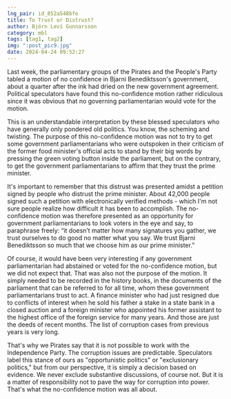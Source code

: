 ```yaml
---
lng_pair: id_852a548bfe
title: To Trust or Distrust?
author: Björn Leví Gunnarsson
category: mbl
tags: [tag1, tag2]
img: ":post_pic9.jpg"
date: 2024-04-24 09:52:27
---
```


Last week, the parliamentary groups of the Pirates and the People's Party tabled a motion of no confidence in Bjarni Benediktsson's government, about a quarter after the ink had dried on the new government agreement. Political speculators have found this no-confidence motion rather ridiculous since it was obvious that no governing parliamentarian would vote for the motion.

This is an understandable interpretation by these blessed speculators who have generally only pondered old politics. You know, the scheming and twisting. The purpose of this no-confidence motion was not to try to get some government parliamentarians who were outspoken in their criticism of the former food minister's official acts to stand by their big words by pressing the green voting button inside the parliament, but on the contrary, to get the government parliamentarians to affirm that they trust the prime minister.

It's important to remember that this distrust was presented amidst a petition signed by people who distrust the prime minister. About 42,000 people signed such a petition with electronically verified methods - which I'm not sure people realize how difficult it has been to accomplish. The no-confidence motion was therefore presented as an opportunity for government parliamentarians to look voters in the eye and say, to paraphrase freely: “it doesn’t matter how many signatures you gather, we trust ourselves to do good no matter what you say. We trust Bjarni Benediktsson so much that we choose him as our prime minister.”

Of course, it would have been very interesting if any government parliamentarian had abstained or voted for the no-confidence motion, but we did not expect that. That was also not the purpose of the motion. It simply needed to be recorded in the history books, in the documents of the parliament that can be referred to for all time, whom these government parliamentarians trust to act. A finance minister who had just resigned due to conflicts of interest when he sold his father a stake in a state bank in a closed auction and a foreign minister who appointed his former assistant to the highest office of the foreign service for many years. And those are just the deeds of recent months. The list of corruption cases from previous years is very long.

That's why we Pirates say that it is not possible to work with the Independence Party. The corruption issues are predictable. Speculators label this stance of ours as "opportunistic politics" or "exclusionary politics," but from our perspective, it is simply a decision based on evidence. We never exclude substantive discussions, of course not. But it is a matter of responsibility not to pave the way for corruption into power. That's what the no-confidence motion was all about.
